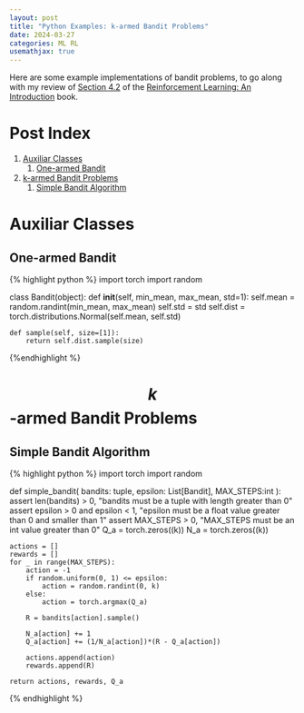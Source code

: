 ```yaml
---
layout: post
title: "Python Examples: k-armed Bandit Problems"
date: 2024-03-27
categories: ML RL
usemathjax: true
---
```

Here are some example implementations of bandit problems, to go along with my review of <a href="https://acfpeacekeeper.github.io/github-pages/rl/ml/dl/2024/03/30/Notes-on-RL-an-Introduction.html#section-24-incremental-implementation" onerror="this.href='http://localhost:4000/rl/ml/dl/2024/03/30/Notes-on-RL-an-Introduction.html#section-24-incremental-implementation'">Section 4.2</a>  of the <a href="http://acfpeacekeeper.github.io/github-pages/docs/literature/books/RLbook2020.pdf" onerror="this.href='http://localhost:4000/docs/literature/books/RLbook2020.pdf'">Reinforcement Learning: An Introduction</a> book.

# Post Index
1. [Auxiliar Classes](#auxiliar-classes)
    1. [One-armed Bandit](#one-armed-bandit)
2. [k-armed Bandit Problems](#armed-bandit-problems)
    1. [Simple Bandit Algorithm](#simple-bandit-algorithm)

# Auxiliar Classes
## One-armed Bandit
{% highlight python %}
import torch
import random

class Bandit(object):
    def __init__(self, min_mean, max_mean, std=1):
        self.mean = random.randint(min_mean, max_mean)
        self.std = std
        self.dist = torch.distributions.Normal(self.mean, self.std)

    def sample(self, size=[1]):
        return self.dist.sample(size)
{%endhighlight %}

# $$k$$-armed Bandit Problems
## Simple Bandit Algorithm
{% highlight python %}
import torch
import random

def simple_bandit(
    bandits: tuple,
    epsilon: List[Bandit],
    MAX_STEPS:int
):
    assert len(bandits) > 0, "bandits must be a tuple with length greater than 0"
    assert epsilon > 0 and epsilon < 1, "epsilon must be a float value greater than 0 and smaller than 1"
    assert MAX_STEPS > 0, "MAX_STEPS must be an int value greater than 0"
    Q_a = torch.zeros((k))
    N_a = torch.zeros((k))

    actions = []
    rewards = []
    for _ in range(MAX_STEPS):
        action = -1
        if random.uniform(0, 1) <= epsilon:
            action = random.randint(0, k)
        else:
            action = torch.argmax(Q_a)

        R = bandits[action].sample()

        N_a[action] += 1
        Q_a[action] += (1/N_a[action])*(R - Q_a[action]) 

        actions.append(action)
        rewards.append(R)

    return actions, rewards, Q_a
        
        

        

{% endhighlight %}